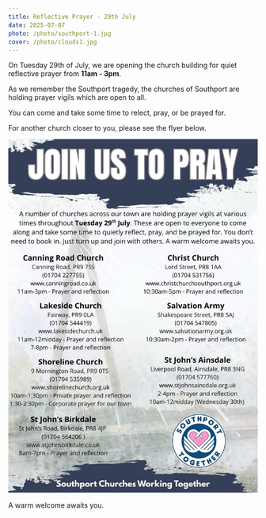 ```yaml
---
title: Reflective Prayer - 29th July
date: 2025-07-07
photo: /photo/southport-1.jpg
cover: /photo/clouds1.jpg
---
```


On Tuesday 29th of July, we are opening the church building for quiet reflective prayer from **11am - 3pm**.

As we remember the Southport tragedy, the churches of Southport are holding prayer vigils which are open to all.

You can come and take some time to relect, pray, or be prayed for.

For another church closer to you, please see the flyer below.

![Southport Prayer Flyer](/photo/july-prayer-flyer.jpg)

A warm welcome awaits you.
